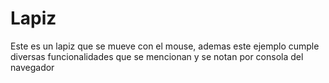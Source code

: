 # Lapiz
 
Este es un lapiz que se mueve con el mouse, ademas este ejemplo cumple diversas funcionalidades que se mencionan y se notan por consola del navegador
